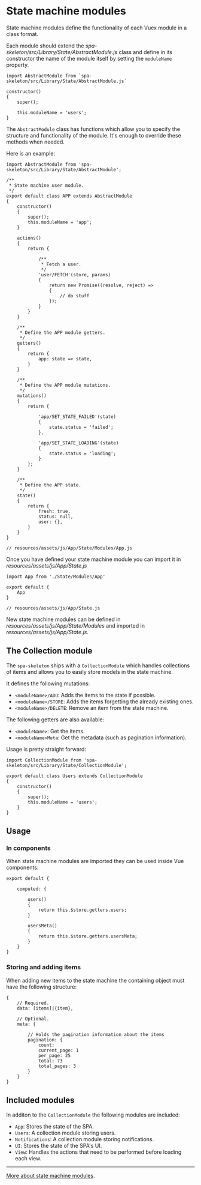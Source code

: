 # State machine modules

State machine modules define the functionality of each Vuex module in a class format.

Each module should extend the *spa-skeleton/src/Library/State/AbstractModule.js* class and define in its constructor the name of the module itself by setting the `moduleName` property.

    import AbstractModule from `spa-skeleton/src/Library/State/AbstractModule.js`

    constructor()
    {
        super();

        this.moduleName = 'users';
    }

The `AbstractModule` class has functions which allow you to specify the structure and functionality of the module. 
It's enough to override these methods when needed.

Here is an example:

    import AbstractModule from 'spa-skeleton/src/Library/State/AbstractModule';

    /**
     * State machine user module.
     */
    export default class APP extends AbstractModule
    {
        constructor()
        {
            super();
            this.moduleName = 'app';
        }

        actions()
        {
            return {

                /**
                 * Fetch a user.
                 */
                'user/FETCH'(store, params)
                {
                    return new Promise((resolve, reject) =>
                    {
                        // do stuff
                    });
                }
            }
        }

        /**
         * Define the APP module getters.
         */
        getters()
        {
            return {
                app: state => state,
            }
        }

        /**
         * Define the APP module mutations.
         */
        mutations()
        {
            return {

                'app/SET_STATE_FAILED'(state)
                {
                    state.status = 'failed';
                },

                'app/SET_STATE_LOADING'(state)
                {
                    state.status = 'loading';
                }
            };
        }

        /**
         * Define the APP state.
         */
        state()
        {
            return {
                fresh: true,
                status: null,
                user: {},
            }
        }
    }

    // resources/assets/js/App/State/Modules/App.js

Once you have defined your state machine module you can import it in *resources/assets/js/App/State.js*

    import App from './State/Modules/App'

    export default {
        App
    }

    // resources/assets/js/App/State.js

New state machine modules can be defined in *resources/assets/js/App/State/Modules* and imported in
*resources/assets/js/App/State.js*.

## The Collection module

The `spa-skeleton` ships with a `CollectionModule` which handles collections of items and allows you to easily store models in the state machine.

It defines the following mutations:

- `<moduleName>/ADD`: Adds the items to the state if possible.
- `<moduleName>/STORE`: Adds the items forgetting the already existing ones.
- `<moduleName>/DELETE`: Remove an item from the state machine.

The following getters are also available:

- `<moduleName>`: Get the items.
- `<moduleName>Meta`: Get the metadata (such as pagination information).

Usage is pretty straight forward:

    import CollectionModule from 'spa-skeleton/src/Library/State/CollectionModule';

    export default class Users extends CollectionModule
    {
        constructor()
        {
            super();
            this.moduleName = 'users';
        }
    }

## Usage

### In components

When state machine modules are imported they can be used inside Vue components:

    export default {

        computed: {

            users()
            {
                return this.$store.getters.users;
            }

            usersMeta()
            {
                return this.$store.getters.usersMeta;
            }
        }
    }

### Storing and adding items

When adding new items to the state machine the containing object must have the following structure:

    {
        // Required.
        data: [items]|{item},

        // Optional.
        meta: {

            // Holds the pagination information about the items
            pagination: {
                count:
                current_page: 1
                per_page: 25
                total: 73
                total_pages: 3
            }
        }
    }

## Included modules

In additon to the `CollectionModule` the following modules are included:

- `App`: Stores the state of the SPA.
- `Users`: A collection module storing users.
- `Notifications`: A collection module storing notifications.
- `UI`: Stores the state of the SPA's UI.
- `View`: Handles the actions that need to be performed before loading each view.

---
[More about state machine modules](https://vuex.vuejs.org/en/modules.html).